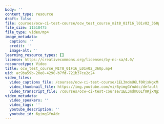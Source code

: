 ```yaml
---
body: ''
content_type: resource
draft: false
file: courses/ocw-ci-test-course/ocw_test_course_mit8_01f16_l01v02_360p.mp4
file_size: 11518475
file_type: video/mp4
image_metadata:
  caption: ''
  credit: ''
  image-alt: ''
learning_resource_types: []
license: https://creativecommons.org/licenses/by-nc-sa/4.0/
resourcetype: Video
title: ocw_test_course_MIT8_01F16_L01v02_360p.mp4
uid: ac9ba59b-20e8-4290-b7fd-721b37ce2c24
video_files:
  video_captions_file: /courses/ocw-ci-test-course/1EL3mdmU6Lf0RjxNgxMrx2A7HkfnAg0x3_transcript.webvtt
  video_thumbnail_file: https://img.youtube.com/vi/6yimgGYnAdc/default.jpg
  video_transcript_file: /courses/ocw-ci-test-course/1EL3mdmU6Lf0RjxNgxMrx2A7HkfnAg0x3_transcript.pdf
video_metadata:
  video_speakers: ''
  video_tags: ''
  youtube_description: ''
  youtube_id: 6yimgGYnAdc
---
```

